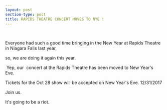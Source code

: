 ```yaml
---
layout: post
section-type: post
title: RAPIDS THEATRE CONCERT MOVES TO NYE !
---
```


<p>&nbsp;</p>

<p>Everyone had such a good time bringing in the New Year at Rapids Theatre in Niagara Falls last year,</p>

<p>so, we&nbsp;are doing&nbsp;it again this year.</p>

<p>&nbsp;Yep, our&nbsp;&nbsp;concert at the&nbsp;Rapids Theatre&nbsp;has been&nbsp;moved to New Year's Eve.&nbsp;&nbsp;</p>

<p>Tickets for the Oct 28 show&nbsp;will be accepted on New Year's Eve. 12/31/2017</p>

<p>Join us.</p>

<p>It's going to be a riot.</p>
